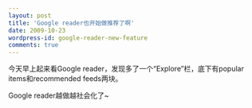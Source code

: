 ```yaml
---
layout: post
title: 'Google reader也开始做推荐了啊'
date: 2009-10-23
wordpress-id: google-reader-new-feature
comments: true
---
```

今天早上起来看Google reader，发现多了一个“Explore”栏，底下有popular items和recommended feeds两块。

Google reader越做越社会化了~
